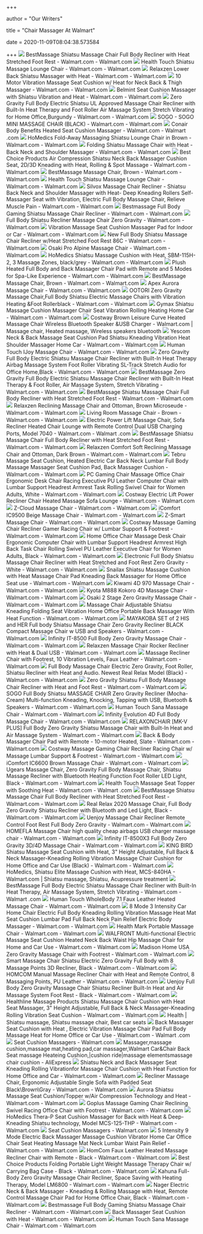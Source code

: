 +++
        
author = "Our Writers"
        
title = "Chair Massager At Walmart"
        
date = 2020-11-09T08:04:38.573584
        
+++
[ ![](https://i5.walmartimages.com/asr/9374fbcf-9316-4507-b2e2-301e64462a20_1.cbfc6ae95123e37639d5d216cc3f2798.jpeg?odnWidth=612&odnHeight=612&odnBg=ffffff)](https://i5.walmartimages.com/asr/9374fbcf-9316-4507-b2e2-301e64462a20_1.cbfc6ae95123e37639d5d216cc3f2798.jpeg?odnWidth=612&odnHeight=612&odnBg=ffffff) BestMassage Shiatsu Massage Chair Full Body Recliner with Heat Stretched  Foot Rest - Walmart.com - Walmart.com
[ ![](https://i5.walmartimages.com/asr/7a7df8f3-c53a-4830-bd93-d761281a1b48_1.5f40f2d3e2e4392ce009af40b2a12c59.jpeg?odnWidth=612&odnHeight=612&odnBg=ffffff)](https://i5.walmartimages.com/asr/7a7df8f3-c53a-4830-bd93-d761281a1b48_1.5f40f2d3e2e4392ce009af40b2a12c59.jpeg?odnWidth=612&odnHeight=612&odnBg=ffffff) Health Touch Shiatsu Massage Lounge Chair - Walmart.com - Walmart.com
[ ![](https://i5.walmartimages.com/asr/089509a9-9a84-4632-b841-dcdd5bbe4c2d_1.b5ef4daf19203b320e3ab04344aa1182.jpeg)](https://i5.walmartimages.com/asr/089509a9-9a84-4632-b841-dcdd5bbe4c2d_1.b5ef4daf19203b320e3ab04344aa1182.jpeg) Relaxzen Lower Back Shiatsu Massager with Heat - Walmart.com - Walmart.com
[ ![](https://i5.walmartimages.com/asr/6e86076f-aa2e-4c50-a597-acfa28ee2448_1.6984b766f9ec24c0e380c1b7f666da62.jpeg?odnWidth=612&odnHeight=612&odnBg=ffffff)](https://i5.walmartimages.com/asr/6e86076f-aa2e-4c50-a597-acfa28ee2448_1.6984b766f9ec24c0e380c1b7f666da62.jpeg?odnWidth=612&odnHeight=612&odnBg=ffffff) 10 Motor Vibration Massage Seat Cushion w/ Heat for Neck Back & Thigh  Massager - Walmart.com - Walmart.com
[ ![](https://i5.walmartimages.com/asr/e28ace92-4169-4712-afba-8488829cb710_2.ccddaf0b371327c4407efb290d3ba246.jpeg)](https://i5.walmartimages.com/asr/e28ace92-4169-4712-afba-8488829cb710_2.ccddaf0b371327c4407efb290d3ba246.jpeg) Belmint Seat Cushion Massager with Shiatsu Vibration and Heat - Walmart.com  - Walmart.com
[ ![](https://i5.walmartimages.com/asr/f5d92144-bcf2-4397-aaed-5cff7f51aaab_1.b36fc0265f175213b03f891f9a978c95.jpeg?odnWidth=612&odnHeight=612&odnBg=ffffff)](https://i5.walmartimages.com/asr/f5d92144-bcf2-4397-aaed-5cff7f51aaab_1.b36fc0265f175213b03f891f9a978c95.jpeg?odnWidth=612&odnHeight=612&odnBg=ffffff) Zero Gravity Full Body Electric Shiatsu UL Approved Massage Chair Recliner  with Built-In Heat Therapy and Foot Roller Air Massage System Stretch  Vibrating for Home Office,Burgundy - Walmart.com - Walmart.com
[ ![](https://i5.walmartimages.com/asr/7969184e-e368-4bb9-b471-6cb1a73b0ca3_2.03f4ad6463cac3f6d5a9b77d6f3dfdba.jpeg?odnWidth=612&odnHeight=612&odnBg=ffffff)](https://i5.walmartimages.com/asr/7969184e-e368-4bb9-b471-6cb1a73b0ca3_2.03f4ad6463cac3f6d5a9b77d6f3dfdba.jpeg?odnWidth=612&odnHeight=612&odnBg=ffffff) SOGO - SOGO MINI MASSAGE CHAIR (BLACK) - Walmart.com - Walmart.com
[ ![](https://i5.walmartimages.com/asr/b6f31a31-c66c-4e93-8455-49875f9e95a0_1.af0b14526cdd3763adc6a86d58899a33.jpeg)](https://i5.walmartimages.com/asr/b6f31a31-c66c-4e93-8455-49875f9e95a0_1.af0b14526cdd3763adc6a86d58899a33.jpeg) Conair Body Benefits Heated Seat Cushion Massager - Walmart.com - Walmart .com
[ ![](https://i5.walmartimages.com/asr/93c1c5d4-dd32-4e71-9a42-194b0a7af47c_3.ba633f97f515cb2fc0acff2e4473645d.jpeg?odnWidth=612&odnHeight=612&odnBg=ffffff)](https://i5.walmartimages.com/asr/93c1c5d4-dd32-4e71-9a42-194b0a7af47c_3.ba633f97f515cb2fc0acff2e4473645d.jpeg?odnWidth=612&odnHeight=612&odnBg=ffffff) HoMedics Fold-Away Massaging Shiatsu Lounge Chair in Brown - Walmart.com -  Walmart.com
[ ![](https://i5.walmartimages.com/asr/942748c0-1e35-4444-bbda-6dd24aaa573b_1.7a70a56b508c2a1520340769499e3619.jpeg?odnWidth=612&odnHeight=612&odnBg=ffffff)](https://i5.walmartimages.com/asr/942748c0-1e35-4444-bbda-6dd24aaa573b_1.7a70a56b508c2a1520340769499e3619.jpeg?odnWidth=612&odnHeight=612&odnBg=ffffff) Folding Shiatsu Massage Chair with Heat - Back Neck and Shoulder Massager -  Walmart.com - Walmart.com
[ ![](https://i5.walmartimages.com/asr/50b1f817-ba4f-485c-8f67-8d25ceb19eca.7791cf360573b9448881233ebe366fad.jpeg?odnWidth=612&odnHeight=612&odnBg=ffffff)](https://i5.walmartimages.com/asr/50b1f817-ba4f-485c-8f67-8d25ceb19eca.7791cf360573b9448881233ebe366fad.jpeg?odnWidth=612&odnHeight=612&odnBg=ffffff) Best Choice Products Air Compression Shiatsu Neck Back Massager Cushion Seat,  2D/3D Kneading with Heat, Rolling & Spot Massage - Walmart.com - Walmart.com
[ ![](https://i5.walmartimages.com/asr/e1705294-84e8-4639-9de7-58c98af3215f_1.f1f8c3064a2f4f4bc6e3d5ff9c1173c3.jpeg)](https://i5.walmartimages.com/asr/e1705294-84e8-4639-9de7-58c98af3215f_1.f1f8c3064a2f4f4bc6e3d5ff9c1173c3.jpeg) BestMassage Massage Chair, Brown - Walmart.com - Walmart.com
[ ![](https://i5.walmartimages.com/asr/eb4406a9-f5bd-424e-8e83-02a1fc4cbb37_1.66295aef04a3738c97cb3c63bfd1971e.jpeg)](https://i5.walmartimages.com/asr/eb4406a9-f5bd-424e-8e83-02a1fc4cbb37_1.66295aef04a3738c97cb3c63bfd1971e.jpeg) Health Touch Shiatsu Massage Lounge Chair - Walmart.com - Walmart.com
[ ![](https://i5.walmartimages.com/asr/f5760665-3f24-481a-9475-73348916ae4f_1.611ebe1b72360a1162595e9322a62cd4.jpeg?odnWidth=612&odnHeight=612&odnBg=ffffff)](https://i5.walmartimages.com/asr/f5760665-3f24-481a-9475-73348916ae4f_1.611ebe1b72360a1162595e9322a62cd4.jpeg?odnWidth=612&odnHeight=612&odnBg=ffffff) Silvox Massage Chair Recliner - Shiatsu Back Neck and Shoulder Massager  with Heat- Deep Kneading Rollers Self-Massager Seat with Vibration,  Electric Full Body Massage Chair, Relieve Muscle Pain - Walmart.com -  Walmart.com
[ ![](https://i5.walmartimages.com/asr/56da56a3-c08e-4d8e-92ab-23b8ba0b5dc7_1.7c0fefb6df73015f3da958a5cb309fca.jpeg?odnWidth=612&odnHeight=612&odnBg=ffffff)](https://i5.walmartimages.com/asr/56da56a3-c08e-4d8e-92ab-23b8ba0b5dc7_1.7c0fefb6df73015f3da958a5cb309fca.jpeg?odnWidth=612&odnHeight=612&odnBg=ffffff) Bestmassage Full Body Gaming Shiatsu Massage Chair Recliner - Walmart.com -  Walmart.com
[ ![](https://i5.walmartimages.com/asr/27f4f1db-4652-4481-849a-4622420eab81_1.7ba9138b131dfb54fca14c578903c6f1.jpeg)](https://i5.walmartimages.com/asr/27f4f1db-4652-4481-849a-4622420eab81_1.7ba9138b131dfb54fca14c578903c6f1.jpeg) Full Body Shiatsu Recliner Massage Chair Zero Gravity - Walmart.com -  Walmart.com
[ ![](https://i5.walmartimages.com/asr/77298671-655b-4193-85f4-2cf2e05f1179.a1d21de95083754e46de483296224769.jpeg?odnWidth=612&odnHeight=612&odnBg=ffffff)](https://i5.walmartimages.com/asr/77298671-655b-4193-85f4-2cf2e05f1179.a1d21de95083754e46de483296224769.jpeg?odnWidth=612&odnHeight=612&odnBg=ffffff) Vibration Massage Seat Cushion Massager Pad for Indoor or Car - Walmart.com  - Walmart.com
[ ![](https://i5.walmartimages.com/asr/a5cacd55-4a0d-460d-b4bf-993544ec81d7_1.3faaacef29518daf760625e4cc909345.jpeg?odnWidth=612&odnHeight=612&odnBg=ffffff)](https://i5.walmartimages.com/asr/a5cacd55-4a0d-460d-b4bf-993544ec81d7_1.3faaacef29518daf760625e4cc909345.jpeg?odnWidth=612&odnHeight=612&odnBg=ffffff) New Full Body Shiatsu Massage Chair Recliner w/Heat Stretched Foot Rest 86C  - Walmart.com - Walmart.com
[ ![](https://i5.walmartimages.com/asr/3b618f91-0f77-4d2d-877d-0fa344686a1e_1.771b7c43dabc0d178be84949da30ba5e.jpeg?odnWidth=612&odnHeight=612&odnBg=ffffff)](https://i5.walmartimages.com/asr/3b618f91-0f77-4d2d-877d-0fa344686a1e_1.771b7c43dabc0d178be84949da30ba5e.jpeg?odnWidth=612&odnHeight=612&odnBg=ffffff) Osaki Pro Alpine Massage Chair - Walmart.com - Walmart.com
[ ![](https://i5.walmartimages.com/asr/8a04a0f8-2f70-4c0f-911c-c298239e9b0e_1.02d9a5be3d91815e9a8d3b67c3d7e19b.jpeg)](https://i5.walmartimages.com/asr/8a04a0f8-2f70-4c0f-911c-c298239e9b0e_1.02d9a5be3d91815e9a8d3b67c3d7e19b.jpeg) HoMedics Shiatsu Massage Cushion with Heat, SBM-115H-2, 3 Massage Zones,  black/grey - Walmart.com - Walmart.com
[ ![](https://i5.walmartimages.com/asr/346e3800-f901-44f8-99b4-f5ad763c64b1.5e99768370708e582b51a0df56fdb1de.jpeg)](https://i5.walmartimages.com/asr/346e3800-f901-44f8-99b4-f5ad763c64b1.5e99768370708e582b51a0df56fdb1de.jpeg) Plush Heated Full Body and Back Massager Chair Pad with Remote and 5 Modes  for Spa-Like Experience - Walmart.com - Walmart.com
[ ![](https://i5.walmartimages.com/asr/736e64d4-2896-4832-822f-d8bbbb44a814_1.6715294395e1d30c88360b5111480a43.jpeg?odnWidth=282&odnHeight=282&odnBg=ffffff)](https://i5.walmartimages.com/asr/736e64d4-2896-4832-822f-d8bbbb44a814_1.6715294395e1d30c88360b5111480a43.jpeg?odnWidth=282&odnHeight=282&odnBg=ffffff) BestMassage Massage Chair, Brown - Walmart.com - Walmart.com
[ ![](https://i5.walmartimages.com/asr/948bdcb4-aeb6-43e4-ac3a-1868a0c9968c_1.d95e14c267b55e232f9fbd6ed9db071a.jpeg?odnWidth=612&odnHeight=612&odnBg=ffffff)](https://i5.walmartimages.com/asr/948bdcb4-aeb6-43e4-ac3a-1868a0c9968c_1.d95e14c267b55e232f9fbd6ed9db071a.jpeg?odnWidth=612&odnHeight=612&odnBg=ffffff) Apex Aurora Massage Chair - Walmart.com - Walmart.com
[ ![](https://i5.walmartimages.com/asr/31fe8edf-5b3f-496c-b629-0ad78bd8bcd4.bcd78e26e9af42c9450654b2b284c4b3.jpeg?odnWidth=612&odnHeight=612&odnBg=ffffff)](https://i5.walmartimages.com/asr/31fe8edf-5b3f-496c-b629-0ad78bd8bcd4.bcd78e26e9af42c9450654b2b284c4b3.jpeg?odnWidth=612&odnHeight=612&odnBg=ffffff) OOTORI Zero Gravity Massage Chair,Full Body Shiatsu Electric Massage Chairs  with Vibration Heating &Foot Rollerblack - Walmart.com - Walmart.com
[ ![](https://i5.walmartimages.com/asr/eb2aaadf-197b-422d-99fb-e645e42d5d5f_1.54ce63222ecff8d7574219b6f7676f34.jpeg?odnWidth=612&odnHeight=612&odnBg=ffffff)](https://i5.walmartimages.com/asr/eb2aaadf-197b-422d-99fb-e645e42d5d5f_1.54ce63222ecff8d7574219b6f7676f34.jpeg?odnWidth=612&odnHeight=612&odnBg=ffffff) Gymax Shiatsu Massage Cushion Massager Chair Seat Vibration Rolling Heating  Home Car - Walmart.com - Walmart.com
[ ![](https://i.pinimg.com/474x/ee/e4/51/eee4511518a9770f003e6d7acb50a58f.jpg)](https://i.pinimg.com/474x/ee/e4/51/eee4511518a9770f003e6d7acb50a58f.jpg) Costway Brown Leisure Curve Heated Massage Chair Wireless Bluetooth Speaker  &USB Charger - Walmart.com | Massage chair, Heated massage, Wireless  speakers bluetooth
[ ![](https://i5.walmartimages.com/asr/edd0a3e2-a394-4c8f-968a-59d49aaed147_1.65af895382b88e29cf46716ddec936be.jpeg?odnWidth=612&odnHeight=612&odnBg=ffffff)](https://i5.walmartimages.com/asr/edd0a3e2-a394-4c8f-968a-59d49aaed147_1.65af895382b88e29cf46716ddec936be.jpeg?odnWidth=612&odnHeight=612&odnBg=ffffff) Yescom Neck & Back Massage Seat Cushion Pad Shiatsu Kneading Vibration Heat  Shoulder Massager Home Car - Walmart.com - Walmart.com
[ ![](https://i5.walmartimages.com/asr/c119d2cd-72e3-4af2-866a-b7a86d971acc_1.091801eb9e0abb6a1b22b8e3187cc563.jpeg?odnWidth=612&odnHeight=612&odnBg=ffffff)](https://i5.walmartimages.com/asr/c119d2cd-72e3-4af2-866a-b7a86d971acc_1.091801eb9e0abb6a1b22b8e3187cc563.jpeg?odnWidth=612&odnHeight=612&odnBg=ffffff) Human Touch IJoy Massage Chair - Walmart.com - Walmart.com
[ ![](https://i5.walmartimages.com/asr/bc31144a-ba1c-4d75-8271-64c2416a36ac_1.86575787468079439f5f58529b989bef.jpeg?odnWidth=612&odnHeight=612&odnBg=ffffff)](https://i5.walmartimages.com/asr/bc31144a-ba1c-4d75-8271-64c2416a36ac_1.86575787468079439f5f58529b989bef.jpeg?odnWidth=612&odnHeight=612&odnBg=ffffff) Zero Gravity Full Body Electric Shiatsu Massage Chair Recliner with  Built-In Heat Therapy Airbag Massage System Foot Roller Vibrating SL-Track  Stretch Audio for Office Home,Black - Walmart.com - Walmart.com
[ ![](https://i5.walmartimages.com/asr/b6493340-9075-4cab-8069-4cc7f17cce4d_1.db5a006d540db18a3e3502e60538394b.jpeg?odnWidth=612&odnHeight=612&odnBg=ffffff)](https://i5.walmartimages.com/asr/b6493340-9075-4cab-8069-4cc7f17cce4d_1.db5a006d540db18a3e3502e60538394b.jpeg?odnWidth=612&odnHeight=612&odnBg=ffffff) BestMassage Zero Gravity Full Body Electric Shiatsu Massage Chair Recliner  with Built-In Heat Therapy & Foot Roller, Air Massage System, Stretch  Vibrating - Walmart.com - Walmart.com
[ ![](https://i5.walmartimages.com/asr/e59cb69a-7c01-4189-ae85-8f0c69ec1911_1.a307100261a9358d828603097ff97d16.jpeg?odnWidth=282&odnHeight=282&odnBg=ffffff)](https://i5.walmartimages.com/asr/e59cb69a-7c01-4189-ae85-8f0c69ec1911_1.a307100261a9358d828603097ff97d16.jpeg?odnWidth=282&odnHeight=282&odnBg=ffffff) BestMassage Shiatsu Massage Chair Full Body Recliner with Heat Stretched  Foot Rest - Walmart.com - Walmart.com
[ ![](https://i5.walmartimages.com/asr/9a851f58-e2dc-4d4c-b7a1-c5bc18fd12a4_1.d6ee92e36ca180eafe5111b53d3ef20b.jpeg?odnWidth=612&odnHeight=612&odnBg=ffffff)](https://i5.walmartimages.com/asr/9a851f58-e2dc-4d4c-b7a1-c5bc18fd12a4_1.d6ee92e36ca180eafe5111b53d3ef20b.jpeg?odnWidth=612&odnHeight=612&odnBg=ffffff) Relaxzen Reclining Massage Chair and Ottoman, Brown Microseude - Walmart.com  - Walmart.com
[ ![](https://i5.walmartimages.com/asr/bc73f1cd-7604-47e1-b55d-b8fcdc243b65_1.7ad22bc93c8597c18d8dc4ed248f7a5b.jpeg?odnWidth=612&odnHeight=612&odnBg=ffffff)](https://i5.walmartimages.com/asr/bc73f1cd-7604-47e1-b55d-b8fcdc243b65_1.7ad22bc93c8597c18d8dc4ed248f7a5b.jpeg?odnWidth=612&odnHeight=612&odnBg=ffffff) Living Room Massage Chair - Brown - Walmart.com - Walmart.com
[ ![](https://i5.walmartimages.com/asr/80c8031e-4270-4f12-94b4-3ca40a9745c7_1.fdb2ac8afce6960e47f2943f8015eda9.jpeg?odnWidth=612&odnHeight=612&odnBg=ffffff)](https://i5.walmartimages.com/asr/80c8031e-4270-4f12-94b4-3ca40a9745c7_1.fdb2ac8afce6960e47f2943f8015eda9.jpeg?odnWidth=612&odnHeight=612&odnBg=ffffff) Electric Power Lift Massage Chair, Sofa Recliner Heated Chair Lounge with  Remote Control Dual USB Charging Ports, Model 7040 - Walmart.com - Walmart .com
[ ![](https://i5.walmartimages.com/asr/ebb1790f-e628-4a47-b673-d9d0552e4849_1.6b0bf32bd379e434d633c146ad5faa56.jpeg)](https://i5.walmartimages.com/asr/ebb1790f-e628-4a47-b673-d9d0552e4849_1.6b0bf32bd379e434d633c146ad5faa56.jpeg) BestMassage Shiatsu Massage Chair Full Body Recliner with Heat Stretched  Foot Rest - Walmart.com - Walmart.com
[ ![](https://i5.walmartimages.com/asr/93dab8ea-9693-4eba-83e7-6a1f20e0c7f7_1.a61cceab8cd66b3a56c880c3e05b6a8d.jpeg)](https://i5.walmartimages.com/asr/93dab8ea-9693-4eba-83e7-6a1f20e0c7f7_1.a61cceab8cd66b3a56c880c3e05b6a8d.jpeg) Relaxzen Comfort Soft Reclining Massage Chair and Ottoman, Dark Brown -  Walmart.com - Walmart.com
[ ![](https://i5.walmartimages.com/asr/bc05ff9d-526a-4fa3-8b70-60a9e1256fe3_1.1e24ce7b5234f2c7cf460a221b44d4df.jpeg?odnWidth=612&odnHeight=612&odnBg=ffffff)](https://i5.walmartimages.com/asr/bc05ff9d-526a-4fa3-8b70-60a9e1256fe3_1.1e24ce7b5234f2c7cf460a221b44d4df.jpeg?odnWidth=612&odnHeight=612&odnBg=ffffff) Tebru Massage Seat Cushion, Heated Electric Car Back Neck Lumbar Full Body Massage  Massager Seat Cushion Pad, Back Massager Cushion - Walmart.com - Walmart.com
[ ![](https://i5.walmartimages.com/asr/389aaf4d-b17d-4e5b-ad6a-2615704dfcea_1.d0fb6a13c6851a2afebd163c6ef05d57.jpeg?odnWidth=612&odnHeight=612&odnBg=ffffff)](https://i5.walmartimages.com/asr/389aaf4d-b17d-4e5b-ad6a-2615704dfcea_1.d0fb6a13c6851a2afebd163c6ef05d57.jpeg?odnWidth=612&odnHeight=612&odnBg=ffffff) PC Gaming Chair Massage Office Chair Ergonomic Desk Chair Racing Executive  PU Leather Computer Chair with Lumbar Support Headrest Armrest Task Rolling  Swivel Chair for Women Adults, White - Walmart.com - Walmart.com
[ ![](https://i5.walmartimages.com/asr/85db88d3-6de6-4157-a489-a4c1da66fc53_1.dab842fc6e6d63ac3045b7baedd6f7bd.jpeg?odnWidth=612&odnHeight=612&odnBg=ffffff)](https://i5.walmartimages.com/asr/85db88d3-6de6-4157-a489-a4c1da66fc53_1.dab842fc6e6d63ac3045b7baedd6f7bd.jpeg?odnWidth=612&odnHeight=612&odnBg=ffffff) Costway Electric Lift Power Recliner Chair Heated Massage Sofa Lounge -  Walmart.com - Walmart.com
[ ![](https://i5.walmartimages.com/asr/11b2f26e-2bc9-49c3-820c-9f02c74826a1.f19bc310b335da6046b6af4fe0eeeeec.png?odnWidth=612&odnHeight=612&odnBg=ffffff)](https://i5.walmartimages.com/asr/11b2f26e-2bc9-49c3-820c-9f02c74826a1.f19bc310b335da6046b6af4fe0eeeeec.png?odnWidth=612&odnHeight=612&odnBg=ffffff) Z-Cloud Massage Chair - Walmart.com - Walmart.com
[ ![](https://i5.walmartimages.com/asr/99f58cf7-9314-4c2c-aae0-00ac597d589a.0a4fc3cca2ac53c881ffbb4e5dc82384.jpeg?odnWidth=612&odnHeight=612&odnBg=ffffff)](https://i5.walmartimages.com/asr/99f58cf7-9314-4c2c-aae0-00ac597d589a.0a4fc3cca2ac53c881ffbb4e5dc82384.jpeg?odnWidth=612&odnHeight=612&odnBg=ffffff) iComfort IC9500 Beige Massage Chair - Walmart.com - Walmart.com
[ ![](https://i5.walmartimages.com/asr/0f703eb0-32b6-4a1d-a955-a5ad60618911.64ed4f36133d168e7ba09e0694a6b2fc.jpeg?odnWidth=612&odnHeight=612&odnBg=ffffff)](https://i5.walmartimages.com/asr/0f703eb0-32b6-4a1d-a955-a5ad60618911.64ed4f36133d168e7ba09e0694a6b2fc.jpeg?odnWidth=612&odnHeight=612&odnBg=ffffff) Z-Smart Massage Chair - Walmart.com - Walmart.com
[ ![](https://i5.walmartimages.com/asr/93f8ad1a-0910-41f0-acb0-c6e7dc76b76f_1.a9208f45628f40ec484d5a682911b73c.jpeg?odnWidth=612&odnHeight=612&odnBg=ffffff)](https://i5.walmartimages.com/asr/93f8ad1a-0910-41f0-acb0-c6e7dc76b76f_1.a9208f45628f40ec484d5a682911b73c.jpeg?odnWidth=612&odnHeight=612&odnBg=ffffff) Costway Massage Gaming Chair Recliner Gamer Racing Chair w/ Lumbar Support  & Footrest - Walmart.com - Walmart.com
[ ![](https://i5.walmartimages.com/asr/2ab43621-0110-48a0-9fd5-6db48d5ee8e4_1.ff8d1590e386fcecebeb781fd92010b1.jpeg?odnWidth=612&odnHeight=612&odnBg=ffffff)](https://i5.walmartimages.com/asr/2ab43621-0110-48a0-9fd5-6db48d5ee8e4_1.ff8d1590e386fcecebeb781fd92010b1.jpeg?odnWidth=612&odnHeight=612&odnBg=ffffff) Home Office Chair Massage Desk Chair Ergonomic Computer Chair with Lumbar  Support Headrest Armrest High Back Task Chair Rolling Swivel PU Leather  Executive Chair for Women Adults, Black - Walmart.com - Walmart.com
[ ![](https://i5.walmartimages.com/asr/36179d6a-96f1-497b-be39-6969f1aef257_1.a05c6c29d1fd448ce9e77de8b89e6143.jpeg?odnWidth=612&odnHeight=612&odnBg=ffffff)](https://i5.walmartimages.com/asr/36179d6a-96f1-497b-be39-6969f1aef257_1.a05c6c29d1fd448ce9e77de8b89e6143.jpeg?odnWidth=612&odnHeight=612&odnBg=ffffff) Electronic Full Body Shiatsu Massage Chair Recliner with Heat Stretched and  Foot Rest Zero Gravity - White - Walmart.com - Walmart.com
[ ![](https://i5.walmartimages.com/asr/dec17b58-7926-4988-954d-1919a2efbb51_1.6189f095ba08e988f941be11f59d1dc7.jpeg?odnWidth=612&odnHeight=612&odnBg=ffffff)](https://i5.walmartimages.com/asr/dec17b58-7926-4988-954d-1919a2efbb51_1.6189f095ba08e988f941be11f59d1dc7.jpeg?odnWidth=612&odnHeight=612&odnBg=ffffff) Snailax Shiatsu Massage Cushion with Heat Massage Chair Pad Kneading Back  Massager for Home Office Seat use - Walmart.com - Walmart.com
[ ![](https://i5.walmartimages.com/asr/453d80b3-f150-45d7-969c-39b2f06fb71f_1.b6ba8430360b335f62bd84bd637e674a.jpeg?odnWidth=612&odnHeight=612&odnBg=ffffff)](https://i5.walmartimages.com/asr/453d80b3-f150-45d7-969c-39b2f06fb71f_1.b6ba8430360b335f62bd84bd637e674a.jpeg?odnWidth=612&odnHeight=612&odnBg=ffffff) Kiwami 4D 970 Massage Chair - Walmart.com - Walmart.com
[ ![](https://i5.walmartimages.com/asr/fa643db9-96bf-4167-99db-de95eee46c1d.20d25bcdcd204c4bc99a6b493271be88.jpeg?odnWidth=612&odnHeight=612&odnBg=ffffff)](https://i5.walmartimages.com/asr/fa643db9-96bf-4167-99db-de95eee46c1d.20d25bcdcd204c4bc99a6b493271be88.jpeg?odnWidth=612&odnHeight=612&odnBg=ffffff) Kyota M888 Kokoro 4D Massage Chair - Walmart.com - Walmart.com
[ ![](https://i5.walmartimages.com/asr/f639a4cb-cb2c-4434-a14a-224b4d1c4ef3.192ef9c2d8ce9a6943b5c57e05c12262.jpeg?odnWidth=612&odnHeight=612&odnBg=ffffff)](https://i5.walmartimages.com/asr/f639a4cb-cb2c-4434-a14a-224b4d1c4ef3.192ef9c2d8ce9a6943b5c57e05c12262.jpeg?odnWidth=612&odnHeight=612&odnBg=ffffff) Osaki 2 Stage Zero Gravity Massage Chair - Walmart.com - Walmart.com
[ ![](https://i5.walmartimages.com/asr/763a61f8-75d9-4997-b7f4-18c62b3bf60f_1.bd8c582197552eec37072193965ff23a.jpeg?odnWidth=612&odnHeight=612&odnBg=ffffff)](https://i5.walmartimages.com/asr/763a61f8-75d9-4997-b7f4-18c62b3bf60f_1.bd8c582197552eec37072193965ff23a.jpeg?odnWidth=612&odnHeight=612&odnBg=ffffff) Massage Chair Adjustable Shiatsu Kneading Folding Seat Vibration Home  Office Portable Back Massager With Heat Function - Walmart.com - Walmart.com
[ ![](https://i5.walmartimages.com/asr/f33c8e9a-1295-4b34-9dab-5fdba18f6052.8317b85ff267b4974c7b0f54d8f1bf3e.jpeg?odnWidth=612&odnHeight=612&odnBg=ffffff)](https://i5.walmartimages.com/asr/f33c8e9a-1295-4b34-9dab-5fdba18f6052.8317b85ff267b4974c7b0f54d8f1bf3e.jpeg?odnWidth=612&odnHeight=612&odnBg=ffffff) MAYAKOBA SET of 2 HIS and HER Full body Shiatsu Massage Chair Zero Gravity  Recliner BLACK Compact Massage Chair w USB and Speakers - Walmart.com -  Walmart.com
[ ![](https://i5.walmartimages.com/asr/3ae8c8cf-acbe-465a-993d-1f3a8a2effb9_1.62442c01c2fec0564b247547399117ef.jpeg?odnWidth=612&odnHeight=612&odnBg=ffffff)](https://i5.walmartimages.com/asr/3ae8c8cf-acbe-465a-993d-1f3a8a2effb9_1.62442c01c2fec0564b247547399117ef.jpeg?odnWidth=612&odnHeight=612&odnBg=ffffff) Infinity IT-8500 Full Body Zero Gravity Massage Chair - Walmart.com -  Walmart.com
[ ![](https://i5.walmartimages.com/asr/d34cc3e2-db88-4c59-aa6b-dcf974e93be7_1.cee110b31e89bba201dded6d3232cd8a.jpeg?odnWidth=612&odnHeight=612&odnBg=ffffff)](https://i5.walmartimages.com/asr/d34cc3e2-db88-4c59-aa6b-dcf974e93be7_1.cee110b31e89bba201dded6d3232cd8a.jpeg?odnWidth=612&odnHeight=612&odnBg=ffffff) Relaxzen Massage Chair Rocker Recliner with Heat & Dual USB - Walmart.com -  Walmart.com
[ ![](https://i5.walmartimages.com/asr/b2ac95fa-ba9b-43e8-87c1-88440101efc4.4cae4ddcf7f9c17b5209b9b1bb3e31fc.jpeg?odnWidth=612&odnHeight=612&odnBg=ffffff)](https://i5.walmartimages.com/asr/b2ac95fa-ba9b-43e8-87c1-88440101efc4.4cae4ddcf7f9c17b5209b9b1bb3e31fc.jpeg?odnWidth=612&odnHeight=612&odnBg=ffffff) Massage Recliner Chair with Footrest, 10 Vibration Levels, Faux Leather -  Walmart.com - Walmart.com
[ ![](https://i5.walmartimages.com/asr/3f875bad-2f19-467f-8e5e-d91d0214f9eb_1.47709d0f0cf3dea436a4fa22743147b7.jpeg?odnWidth=2000&odnHeight=2000&odnBg=ffffff)](https://i5.walmartimages.com/asr/3f875bad-2f19-467f-8e5e-d91d0214f9eb_1.47709d0f0cf3dea436a4fa22743147b7.jpeg?odnWidth=2000&odnHeight=2000&odnBg=ffffff) Full Body Massage Chair Electric Zero Gravity, Foot Roller, Shiatsu  Recliner with Heat and Audio. Newest Real Relax Model (Black) - Walmart.com  - Walmart.com
[ ![](https://i5.walmartimages.com/asr/9122a0be-6a00-4be3-bed8-eaaf652a037c_1.75a576d24cf1fb30cd5e6319d5148009.jpeg?odnWidth=612&odnHeight=612&odnBg=ffffff)](https://i5.walmartimages.com/asr/9122a0be-6a00-4be3-bed8-eaaf652a037c_1.75a576d24cf1fb30cd5e6319d5148009.jpeg?odnWidth=612&odnHeight=612&odnBg=ffffff) Zero Gravity Shiatsu Full Body Massage Chair Recliner with Heat and Foot  Rest - Walmart.com - Walmart.com
[ ![](https://i5.walmartimages.com/asr/8f94d271-b6f8-4d50-8845-eba62bebcbbc.fd408f674a95264da93b04c906e03649.jpeg?odnWidth=612&odnHeight=612&odnBg=ffffff)](https://i5.walmartimages.com/asr/8f94d271-b6f8-4d50-8845-eba62bebcbbc.fd408f674a95264da93b04c906e03649.jpeg?odnWidth=612&odnHeight=612&odnBg=ffffff) SOGO Full Body Shiatsu MASSAGE CHAIR Zero Gravity Recliner (Mocha-Cream)  Multi-function Kneading, Knocking, Tapping with USB, Bluetooth & Speakers -  Walmart.com - Walmart.com
[ ![](https://i5.walmartimages.com/asr/23e79db0-c4bc-4d5c-83ec-cdce0cd5120c_1.ffefbdb067ef1b7538c72f569ed44044.jpeg?odnWidth=612&odnHeight=612&odnBg=ffffff)](https://i5.walmartimages.com/asr/23e79db0-c4bc-4d5c-83ec-cdce0cd5120c_1.ffefbdb067ef1b7538c72f569ed44044.jpeg?odnWidth=612&odnHeight=612&odnBg=ffffff) Human Touch Sana Massage Chair - Walmart.com - Walmart.com
[ ![](https://i5.walmartimages.com/asr/02b7a9c1-be87-40e4-9f9c-7a90cc584037.7b60527cc199be6624d8a413ab7724b9.jpeg?odnWidth=612&odnHeight=612&odnBg=ffffff)](https://i5.walmartimages.com/asr/02b7a9c1-be87-40e4-9f9c-7a90cc584037.7b60527cc199be6624d8a413ab7724b9.jpeg?odnWidth=612&odnHeight=612&odnBg=ffffff) Infinity Evolution 4D Full Body Massage Chair - Walmart.com - Walmart.com
[ ![](https://i5.walmartimages.com/asr/a4f3105d-7a16-46f2-afd4-b5ca92289f26_1.15e3780d3bb52037706b46e9b63330f5.jpeg?odnWidth=612&odnHeight=612&odnBg=ffffff)](https://i5.walmartimages.com/asr/a4f3105d-7a16-46f2-afd4-b5ca92289f26_1.15e3780d3bb52037706b46e9b63330f5.jpeg?odnWidth=612&odnHeight=612&odnBg=ffffff) RELAXONCHAIR [MK-V PLUS] Full Body Zero Gravity Shiatsu Massage Chair with  Built-In Heat and Air Massage System - Walmart.com - Walmart.com
[ ![](https://i5.walmartimages.com/asr/66627334-cb99-4fa1-9cd3-449eb2554e5c_1.924b1bd2fc54e2130429844bab1adb59.jpeg?odnWidth=612&odnHeight=612&odnBg=ffffff)](https://i5.walmartimages.com/asr/66627334-cb99-4fa1-9cd3-449eb2554e5c_1.924b1bd2fc54e2130429844bab1adb59.jpeg?odnWidth=612&odnHeight=612&odnBg=ffffff) Back & Body Massager Chair Pad with Remote - 10-motor Heated, Slate -  Walmart.com - Walmart.com
[ ![](https://i5.walmartimages.com/asr/01e2b0b8-49a2-4352-900a-e49cab1ed1f7_1.e931e6efc9fa00d5923a95457bdf73a6.jpeg?odnWidth=612&odnHeight=612&odnBg=ffffff)](https://i5.walmartimages.com/asr/01e2b0b8-49a2-4352-900a-e49cab1ed1f7_1.e931e6efc9fa00d5923a95457bdf73a6.jpeg?odnWidth=612&odnHeight=612&odnBg=ffffff) Costway Massage Gaming Chair Recliner Racing Chair w/ Massage Lumbar  Support & Footrest - Walmart.com - Walmart.com
[ ![](https://i5.walmartimages.com/asr/e70de525-33f6-46f9-8b49-52951a4251c2.7ea3bcbca61df5d315df4f112673b79f.jpeg?odnWidth=612&odnHeight=612&odnBg=ffffff)](https://i5.walmartimages.com/asr/e70de525-33f6-46f9-8b49-52951a4251c2.7ea3bcbca61df5d315df4f112673b79f.jpeg?odnWidth=612&odnHeight=612&odnBg=ffffff) iComfort IC6600 Brown Massage Chair - Walmart.com - Walmart.com
[ ![](https://i5.walmartimages.com/asr/9de8076c-775f-4203-87a2-f35c67e3d8fc.d65ba6943477e1133a012b2d0d88809f.jpeg?odnWidth=612&odnHeight=612&odnBg=ffffff)](https://i5.walmartimages.com/asr/9de8076c-775f-4203-87a2-f35c67e3d8fc.d65ba6943477e1133a012b2d0d88809f.jpeg?odnWidth=612&odnHeight=612&odnBg=ffffff) Ugears Massage Chair, Zero Gravity Full Body Massage Chair, Shiatsu Massage  Recliner with Bluetooth Heating Function Foot Roller LED Light, Black -  Walmart.com - Walmart.com
[ ![](https://i5.walmartimages.com/asr/bbbf3930-1f5f-4007-92ad-4c1e40f10e2e_1.e67ca271fdfded292c3b84192960cbdc.jpeg)](https://i5.walmartimages.com/asr/bbbf3930-1f5f-4007-92ad-4c1e40f10e2e_1.e67ca271fdfded292c3b84192960cbdc.jpeg) Health Touch Massage Seat Topper with Soothing Heat - Walmart.com - Walmart .com
[ ![](https://i5.walmartimages.com/asr/770c9bc5-7da0-450b-9f4a-ee387b4aee57_1.e7ac0464aca805a9a5b2434c7684fc4a.jpeg?odnWidth=282&odnHeight=282&odnBg=ffffff)](https://i5.walmartimages.com/asr/770c9bc5-7da0-450b-9f4a-ee387b4aee57_1.e7ac0464aca805a9a5b2434c7684fc4a.jpeg?odnWidth=282&odnHeight=282&odnBg=ffffff) BestMassage Shiatsu Massage Chair Full Body Recliner with Heat Stretched  Foot Rest - Walmart.com - Walmart.com
[ ![](https://i5.walmartimages.com/asr/beedaf4a-cbea-45ff-a446-50a2d80b9166_1.16c6c0b35415424abedca5d9ff285856.jpeg?odnWidth=612&odnHeight=612&odnBg=ffffff)](https://i5.walmartimages.com/asr/beedaf4a-cbea-45ff-a446-50a2d80b9166_1.16c6c0b35415424abedca5d9ff285856.jpeg?odnWidth=612&odnHeight=612&odnBg=ffffff) Real Relax 2020 Massage Chair, Full Body Zero Gravity Shiatsu Recliner with  Bluetooth and Led Light, Black - Walmart.com - Walmart.com
[ ![](https://i5.walmartimages.com/asr/2ef9b0ca-a4bf-432f-9cd4-f9aae4ee0773_1.c3d6aee88bd8ca7700c6b7b70e01389c.jpeg?odnWidth=612&odnHeight=612&odnBg=ffffff)](https://i5.walmartimages.com/asr/2ef9b0ca-a4bf-432f-9cd4-f9aae4ee0773_1.c3d6aee88bd8ca7700c6b7b70e01389c.jpeg?odnWidth=612&odnHeight=612&odnBg=ffffff) Uenjoy Massage Chair Recliner Remote Control Foot Rest Full Body Zero  Gravity - Walmart.com - Walmart.com
[ ![](https://i5.walmartimages.com/asr/7b6edab2-2f06-4fda-a1f1-e29e6aed9d76.52f30a20f1367ecfd853df86f1899053.jpeg?odnWidth=612&odnHeight=612&odnBg=ffffff)](https://i5.walmartimages.com/asr/7b6edab2-2f06-4fda-a1f1-e29e6aed9d76.52f30a20f1367ecfd853df86f1899053.jpeg?odnWidth=612&odnHeight=612&odnBg=ffffff) HOMEFLA Massage Chair high quality cheap airbags USB charger massage chair  - Walmart.com - Walmart.com
[ ![](https://i5.walmartimages.com/asr/5252ca63-701e-49f7-a905-39fc58c03b32.f40e11546d5ac176fc2fc4f184eb85d2.jpeg?odnWidth=612&odnHeight=612&odnBg=ffffff)](https://i5.walmartimages.com/asr/5252ca63-701e-49f7-a905-39fc58c03b32.f40e11546d5ac176fc2fc4f184eb85d2.jpeg?odnWidth=612&odnHeight=612&odnBg=ffffff) Infinity IT-8500X3 Full Body Zero Gravity 3D/4D Massage Chair - Walmart.com  - Walmart.com
[ ![](https://i5.walmartimages.com/asr/d27763cb-97f0-440a-908c-57829514de9e_1.ac9e974d7d0a3a8f9abebd4688e72c77.png?odnWidth=210&odnHeight=210&odnBg=ffffff)](https://i5.walmartimages.com/asr/d27763cb-97f0-440a-908c-57829514de9e_1.ac9e974d7d0a3a8f9abebd4688e72c77.png?odnWidth=210&odnHeight=210&odnBg=ffffff) KING BIRD Shiatsu Massage Seat Cushion with Heat, 3" Height Adjustable,  Full Back & Neck Massager-Kneading Rolling Vibration Massage Chair Cushion  for Home Office and Car Use (Black) - Walmart.com - Walmart.com
[ ![](https://i.pinimg.com/originals/55/2c/84/552c84e461b33115a613d9a0df7456a7.jpg)](https://i.pinimg.com/originals/55/2c/84/552c84e461b33115a613d9a0df7456a7.jpg) HoMedics, Shiatsu Elite Massage Cushion with Heat, MCS-840HA - Walmart.com  | Shiatsu massage, Shiatsu, Acupressure treatment
[ ![](https://i5.walmartimages.com/asr/e0fc72a0-a1ba-4b44-a6d8-9301f1e11098_1.b0df3a8bd3dc37ce9a327a936f365743.jpeg?odnWidth=612&odnHeight=612&odnBg=ffffff)](https://i5.walmartimages.com/asr/e0fc72a0-a1ba-4b44-a6d8-9301f1e11098_1.b0df3a8bd3dc37ce9a327a936f365743.jpeg?odnWidth=612&odnHeight=612&odnBg=ffffff) BestMassage Full Body Electric Shiatsu Massage Chair Recliner with Built-In  Heat Therapy, Air Massage System, Stretch Vibrating - Walmart.com - Walmart .com
[ ![](https://i5.walmartimages.com/asr/947b617a-ccdb-4829-9dc9-cef0b32c1da7_1.7c709da0c6d71a05f3310a0026f5f375.jpeg?odnWidth=612&odnHeight=612&odnBg=ffffff)](https://i5.walmartimages.com/asr/947b617a-ccdb-4829-9dc9-cef0b32c1da7_1.7c709da0c6d71a05f3310a0026f5f375.jpeg?odnWidth=612&odnHeight=612&odnBg=ffffff) Human Touch WholeBody 7.1 Faux Leather Heated Massage Chair - Walmart.com -  Walmart.com
[ ![](https://i5.walmartimages.com/asr/f450b869-b307-4936-afbe-817d0883dbde_1.5844f78b9affe742659ecbb2d042be91.jpeg?odnWidth=612&odnHeight=612&odnBg=ffffff)](https://i5.walmartimages.com/asr/f450b869-b307-4936-afbe-817d0883dbde_1.5844f78b9affe742659ecbb2d042be91.jpeg?odnWidth=612&odnHeight=612&odnBg=ffffff) 8 Mode 3 Intensity Car Home Chair Electric Full Body Kneading Rolling  Vibration Massage Heat Mat Seat Cushion Lumbar Pad Full Back Neck Pain  Relief Electric Body Massager - Walmart.com - Walmart.com
[ ![](https://i5.walmartimages.com/asr/d5c7d9b1-91cc-4601-83c4-480d626f9ef8_1.a4e3d89bbc30c12f9c46f565511493bb.jpeg?odnWidth=282&odnHeight=282&odnBg=ffffff)](https://i5.walmartimages.com/asr/d5c7d9b1-91cc-4601-83c4-480d626f9ef8_1.a4e3d89bbc30c12f9c46f565511493bb.jpeg?odnWidth=282&odnHeight=282&odnBg=ffffff) Health Mark Portable Massage Chair - Walmart.com - Walmart.com
[ ![](https://i5.walmartimages.com/asr/4c7b368f-b366-43eb-b857-796f979b91ed_1.e86c8cde5187c7f3710ae59b9123cc02.jpeg?odnWidth=612&odnHeight=612&odnBg=ffffff)](https://i5.walmartimages.com/asr/4c7b368f-b366-43eb-b857-796f979b91ed_1.e86c8cde5187c7f3710ae59b9123cc02.jpeg?odnWidth=612&odnHeight=612&odnBg=ffffff) WALFRONT Multi-functional Electric Massage Seat Cushion Heated Neck Back  Waist Hip Massage Chair for Home and Car Use - Walmart.com - Walmart.com
[ ![](https://i5.walmartimages.com/asr/ecef744a-e2f8-4d66-8fe2-2ed90231a732_1.4d75261d292a66934a4e74edd6ba2147.jpeg?odnWidth=612&odnHeight=612&odnBg=ffffff)](https://i5.walmartimages.com/asr/ecef744a-e2f8-4d66-8fe2-2ed90231a732_1.4d75261d292a66934a4e74edd6ba2147.jpeg?odnWidth=612&odnHeight=612&odnBg=ffffff) Madison Home USA Zero Gravity Massage Chair with Footrest - Walmart.com -  Walmart.com
[ ![](https://i5.walmartimages.com/asr/37629832-513d-4946-88c0-69028f349aac_1.884f59122f8dcfbe5e756c3fc92e284b.jpeg?odnWidth=612&odnHeight=612&odnBg=ffffff)](https://i5.walmartimages.com/asr/37629832-513d-4946-88c0-69028f349aac_1.884f59122f8dcfbe5e756c3fc92e284b.jpeg?odnWidth=612&odnHeight=612&odnBg=ffffff) Smart Massage Chair Shiatsu Electric Zero Gravity Full Body with 8 Massage  Points 3D Recliner, Black - Walmart.com - Walmart.com
[ ![](https://i5.walmartimages.com/asr/1f7b06f9-f11f-4ff3-8e37-83abbf97f904_1.7becb627252b4581c82a8feae8745604.jpeg?odnWidth=612&odnHeight=612&odnBg=ffffff)](https://i5.walmartimages.com/asr/1f7b06f9-f11f-4ff3-8e37-83abbf97f904_1.7becb627252b4581c82a8feae8745604.jpeg?odnWidth=612&odnHeight=612&odnBg=ffffff) HOMCOM Manual Massage Recliner Chair with Heat and Remote Control, 8  Massaging Points, PU Leather - Walmart.com - Walmart.com
[ ![](https://i5.walmartimages.com/asr/21348ba6-6ccd-4487-a75b-fc4713190895_1.5c45b7b74e99d38d628f7d1a7ab462dc.jpeg?odnWidth=612&odnHeight=612&odnBg=ffffff)](https://i5.walmartimages.com/asr/21348ba6-6ccd-4487-a75b-fc4713190895_1.5c45b7b74e99d38d628f7d1a7ab462dc.jpeg?odnWidth=612&odnHeight=612&odnBg=ffffff) Uenjoy Full Body Zero Gravity Massage Chair Shiatsu Recliner Built-In Heat  and Air Massage System Foot Rest - Black - Walmart.com - Walmart.com
[ ![](https://i5.walmartimages.com/asr/25b1e0f5-d597-4da6-b440-47d271c6ee76_1.7752fd80392606107f10784d21c7e9ae.jpeg?odnWidth=282&odnHeight=282&odnBg=ffffff)](https://i5.walmartimages.com/asr/25b1e0f5-d597-4da6-b440-47d271c6ee76_1.7752fd80392606107f10784d21c7e9ae.jpeg?odnWidth=282&odnHeight=282&odnBg=ffffff) Healthline Massage Products Shiatsu Massage Chair Cushion with Heat Seat  Massager, 3" Height Adjustable, Full Back & Neck Massager-Kneading Rolling  Vibration Seat Cushion - Walmart.com - Walmart.com
[ ![](https://i.pinimg.com/474x/8a/d4/ec/8ad4ec92234777ba6afc1de22afbe9c0.jpg)](https://i.pinimg.com/474x/8a/d4/ec/8ad4ec92234777ba6afc1de22afbe9c0.jpg) Health | Shiatsu massage, Shiatsu massage chair, Best car seats
[ ![](https://i5.walmartimages.com/asr/5646cb29-a118-4135-bd64-5ee8d1c3d21a_1.325567550398f19790fda5e3b9cd4032.jpeg)](https://i5.walmartimages.com/asr/5646cb29-a118-4135-bd64-5ee8d1c3d21a_1.325567550398f19790fda5e3b9cd4032.jpeg) Back Massager Seat Cushion with Heat , Electric Vibration Massage Chair Pad  Full Body Massage Heat for Home Office or Car Use - Walmart.com - Walmart .com
[ ![](https://i5.walmartimages.com/asr/7ec44bd5-ceb8-4201-bcdd-b0e5caee2b4c_1.ffd23cf42124d9796cf2825fedb79eee.jpeg?odnWidth=undefined&odnHeight=undefined&odnBg=ffffff)](https://i5.walmartimages.com/asr/7ec44bd5-ceb8-4201-bcdd-b0e5caee2b4c_1.ffd23cf42124d9796cf2825fedb79eee.jpeg?odnWidth=undefined&odnHeight=undefined&odnBg=ffffff) Seat Cushion Massagers - Walmart.com
[ ![](https://ae01.alicdn.com/kf/HTB1Nym9KFXXXXbeXXXXq6xXFXXXx/Massager-massage-cushion-massage-mat-heating-pad-car-massager-Walmart-Car-Chair-Back-Seat-massage-Heateing.jpg)](https://ae01.alicdn.com/kf/HTB1Nym9KFXXXXbeXXXXq6xXFXXXx/Massager-massage-cushion-massage-mat-heating-pad-car-massager-Walmart-Car-Chair-Back-Seat-massage-Heateing.jpg) Massager,massage cushion,massage mat,heating pad,car massager,Walmart  Car&Chair Back Seat massage Heateing Cushion,|cushion ride|massage  elementsmassage chair cushion - AliExpress
[ ![](https://i5.walmartimages.com/asr/dd652271-f3d8-48b2-a33c-7faf309107d2_1.a9322001034ea3536ee6f15389e870b8.jpeg?odnWidth=612&odnHeight=612&odnBg=ffffff)](https://i5.walmartimages.com/asr/dd652271-f3d8-48b2-a33c-7faf309107d2_1.a9322001034ea3536ee6f15389e870b8.jpeg?odnWidth=612&odnHeight=612&odnBg=ffffff) Shiatsu Neck and Back Massager Seat Kneading Rolling Vibrationfor Massage  Chair Cushion with Heat Function for Home Office and Car - Walmart.com -  Walmart.com
[ ![](https://i5.walmartimages.com/asr/0156c70f-fb7d-4e3b-81bf-04c5befec2c2_1.df45d5e24d2e31ec2d8c240159c0f6f3.jpeg?odnWidth=612&odnHeight=612&odnBg=ffffff)](https://i5.walmartimages.com/asr/0156c70f-fb7d-4e3b-81bf-04c5befec2c2_1.df45d5e24d2e31ec2d8c240159c0f6f3.jpeg?odnWidth=612&odnHeight=612&odnBg=ffffff) Recliner Massage Chair, Ergonomic Adjustable Single Sofa with Padded Seat  Black\Brown\Gray - Walmart.com - Walmart.com
[ ![](https://i5.walmartimages.com/asr/c861c11a-9308-4372-9ac2-2c1181967753.933759903b80ad103328e6a68ec60bd8.jpeg?odnWidth=282&odnHeight=282&odnBg=ffffff)](https://i5.walmartimages.com/asr/c861c11a-9308-4372-9ac2-2c1181967753.933759903b80ad103328e6a68ec60bd8.jpeg?odnWidth=282&odnHeight=282&odnBg=ffffff) Aurora Shiatsu Massage Seat Cushion/Topper w/Air Compression Technology and  Heat - Walmart.com - Walmart.com
[ ![](https://i5.walmartimages.com/asr/2e431d7c-2d87-43d1-8d17-8639ac98a65e.8d942ee51fe120d7e45f1d4be1e56303.jpeg?odnWidth=612&odnHeight=612&odnBg=ffffff)](https://i5.walmartimages.com/asr/2e431d7c-2d87-43d1-8d17-8639ac98a65e.8d942ee51fe120d7e45f1d4be1e56303.jpeg?odnWidth=612&odnHeight=612&odnBg=ffffff) Goplus Massage Gaming Chair Reclining Swivel Racing Office Chair with  Footrest - Walmart.com - Walmart.com
[ ![](https://i5.walmartimages.com/asr/9cd5007b-8350-4c67-989f-39c3756c2056.75a36d5a59945e7dab79b49239434c1b.jpeg?odnWidth=612&odnHeight=612&odnBg=ffffff)](https://i5.walmartimages.com/asr/9cd5007b-8350-4c67-989f-39c3756c2056.75a36d5a59945e7dab79b49239434c1b.jpeg?odnWidth=612&odnHeight=612&odnBg=ffffff) HoMedics Thera-P Seat Cushion Massager for Back with Heat & Deep-Kneading  Shiatsu technology, Model MCS-125-THP - Walmart.com - Walmart.com
[ ![](https://i5.walmartimages.com/asr/4f72b7d1-3886-432d-bf68-dd14ac353a5f_2.c1cd7591a9ffc9768185f6eea0d0b9a4.jpeg?odnHeight=200&odnWidth=200&odnBg=ffffff)](https://i5.walmartimages.com/asr/4f72b7d1-3886-432d-bf68-dd14ac353a5f_2.c1cd7591a9ffc9768185f6eea0d0b9a4.jpeg?odnHeight=200&odnWidth=200&odnBg=ffffff) Seat Cushion Massagers - Walmart.com
[ ![](https://i5.walmartimages.com/asr/6cb6b2fe-80c9-4571-aa1f-df388b6831be_1.851f83701d171833fbcbbe79db0988b3.jpeg?odnWidth=612&odnHeight=612&odnBg=ffffff)](https://i5.walmartimages.com/asr/6cb6b2fe-80c9-4571-aa1f-df388b6831be_1.851f83701d171833fbcbbe79db0988b3.jpeg?odnWidth=612&odnHeight=612&odnBg=ffffff) 5 Intensity 9 Mode Electric Back Massager Massage Cushion Vibrator Home Car  Office Chair Seat Heating Massage Mat Neck Lumbar Waist Pain Relief -  Walmart.com - Walmart.com
[ ![](https://i5.walmartimages.com/asr/450b503f-3bff-460b-88a4-cb09dba7434c_1.4b4d67e019984dde7004a5578d0f48c4.jpeg?odnWidth=612&odnHeight=612&odnBg=ffffff)](https://i5.walmartimages.com/asr/450b503f-3bff-460b-88a4-cb09dba7434c_1.4b4d67e019984dde7004a5578d0f48c4.jpeg?odnWidth=612&odnHeight=612&odnBg=ffffff) HomCom Faux Leather Heated Massage Recliner Chair with Remote - Black -  Walmart.com - Walmart.com
[ ![](https://i5.walmartimages.com/asr/3dddeef6-5c94-454a-8aef-0f7fb4cdc024_1.764ce66beaa0f13f7f02c8b19004d442.jpeg?odnWidth=282&odnHeight=282&odnBg=ffffff)](https://i5.walmartimages.com/asr/3dddeef6-5c94-454a-8aef-0f7fb4cdc024_1.764ce66beaa0f13f7f02c8b19004d442.jpeg?odnWidth=282&odnHeight=282&odnBg=ffffff) Best Choice Products Folding Portable Light Weight Massage Therapy Chair w/  Carrying Bag Case - Black - Walmart.com - Walmart.com
[ ![](https://i5.walmartimages.com/asr/dc851736-12b4-4824-90ee-72e3882b3dd0_1.fd5eafec719141b930f6847d1d41e3b0.jpeg?odnWidth=612&odnHeight=612&odnBg=ffffff)](https://i5.walmartimages.com/asr/dc851736-12b4-4824-90ee-72e3882b3dd0_1.fd5eafec719141b930f6847d1d41e3b0.jpeg?odnWidth=612&odnHeight=612&odnBg=ffffff) Kahuna Full-Body Zero Gravity Massage Chair Recliner, Space Saving with  Heating Therapy, Model LM6800 - Walmart.com - Walmart.com
[ ![](https://i5.walmartimages.com/asr/d6300158-6ab3-4a1f-a33a-7ac1d69d32c6.e1279bee7b7a41d43b2612b8f8acaacd.jpeg)](https://i5.walmartimages.com/asr/d6300158-6ab3-4a1f-a33a-7ac1d69d32c6.e1279bee7b7a41d43b2612b8f8acaacd.jpeg) Nager Electric Neck & Back Massager - Kneading & Rolling Massage with Heat,  Remote Control Massage Chair Pad for Home Office Chair, Black - Walmart.com  - Walmart.com
[ ![](https://i5.walmartimages.com/asr/3529d47c-77d5-4875-8630-6365a37c4377_1.446949dd7b633c90ede2eed14cde9bfa.jpeg?odnWidth=612&odnHeight=612&odnBg=ffffff)](https://i5.walmartimages.com/asr/3529d47c-77d5-4875-8630-6365a37c4377_1.446949dd7b633c90ede2eed14cde9bfa.jpeg?odnWidth=612&odnHeight=612&odnBg=ffffff) Bestmassage Full Body Gaming Shiatsu Massage Chair Recliner - Walmart.com -  Walmart.com
[ ![](https://i5.walmartimages.com/asr/ace5ad30-048b-45d8-b426-fbc30460efc8_1.48049e9f8b3df583e6495637d682618e.jpeg?odnWidth=282&odnHeight=282&odnBg=ffffff)](https://i5.walmartimages.com/asr/ace5ad30-048b-45d8-b426-fbc30460efc8_1.48049e9f8b3df583e6495637d682618e.jpeg?odnWidth=282&odnHeight=282&odnBg=ffffff) Back Massager Seat Cushion with Heat - Walmart.com - Walmart.com
[ ![](https://i5.walmartimages.com/asr/8518d115-1fc5-4e7e-ab74-29da498038e9_1.1bbc172c7331cf198dc07977061e5367.jpeg?odnWidth=612&odnHeight=612&odnBg=ffffff)](https://i5.walmartimages.com/asr/8518d115-1fc5-4e7e-ab74-29da498038e9_1.1bbc172c7331cf198dc07977061e5367.jpeg?odnWidth=612&odnHeight=612&odnBg=ffffff) Human Touch Sana Massage Chair - Walmart.com - Walmart.com
